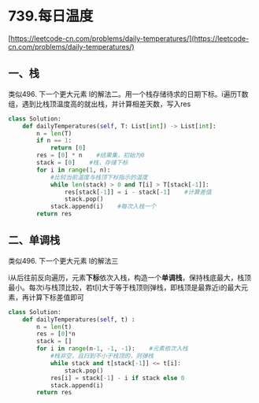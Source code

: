 # 739.每日温度

[https://leetcode-cn.com/problems/daily-temperatures/](https://leetcode-cn.com/problems/daily-temperatures/)

## 一、栈

类似496. 下一个更大元素 I的解法二。用一个栈存储待求的日期下标。i遍历T数组，遇到比栈顶温度高的就出栈，并计算相差天数，写入res

```python
class Solution:
    def dailyTemperatures(self, T: List[int]) -> List[int]:
        n = len(T)
        if n == 1:
            return [0]
        res = [0] * n    #结果集，初始为0
        stack = [0]    #栈，存储下标
        for i in range(1, n):
            #比较当前温度与栈顶下标指示的温度
            while len(stack) > 0 and T[i] > T[stack[-1]]:
                res[stack[-1]] = i - stack[-1]    #计算差值
                stack.pop()
            stack.append(i)    #每次入栈一个
        return res
```



## 二、单调栈

类似496. 下一个更大元素 I的解法三

i从后往前反向遍历，元素**下标**依次入栈，构造一个**单调栈**，保持栈底最大，栈顶最小。每次i与栈顶比较，若t[i]大于等于栈顶则弹栈，即栈顶是最靠近i的最大元素，再计算下标差值即可

```python
class Solution:
    def dailyTemperatures(self, t) :
        n = len(t)
        res = [0]*n
        stack = []
        for i in range(n-1, -1, -1):	#元素依次入栈
            #栈非空，且扫到不小于栈顶的，则弹栈
            while stack and t[stack[-1]] <= t[i]:
                stack.pop()
            res[i] = stack[-1] - i if stack else 0
            stack.append(i)
        return res
```
